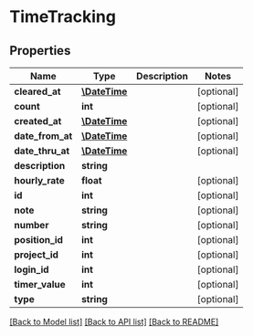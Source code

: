 # TimeTracking

## Properties
Name | Type | Description | Notes
------------ | ------------- | ------------- | -------------
**cleared_at** | [**\DateTime**](\DateTime.md) |  | [optional] 
**count** | **int** |  | [optional] 
**created_at** | [**\DateTime**](\DateTime.md) |  | [optional] 
**date_from_at** | [**\DateTime**](\DateTime.md) |  | [optional] 
**date_thru_at** | [**\DateTime**](\DateTime.md) |  | [optional] 
**description** | **string** |  | 
**hourly_rate** | **float** |  | [optional] 
**id** | **int** |  | [optional] 
**note** | **string** |  | [optional] 
**number** | **string** |  | [optional] 
**position_id** | **int** |  | [optional] 
**project_id** | **int** |  | [optional] 
**login_id** | **int** |  | [optional] 
**timer_value** | **int** |  | [optional] 
**type** | **string** |  | [optional] 

[[Back to Model list]](../README.md#documentation-for-models) [[Back to API list]](../README.md#documentation-for-api-endpoints) [[Back to README]](../README.md)


